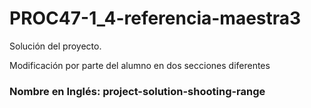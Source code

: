 # PROC47-1_4-referencia-maestra3
Solución del proyecto.  

Modificación por parte del alumno en dos secciones diferentes  

### Nombre en Inglés: project-solution-shooting-range
